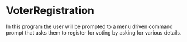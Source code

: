# VoterRegistration

In this program the user will be prompted to a menu driven command prompt that asks them to register for voting by asking for various details.
